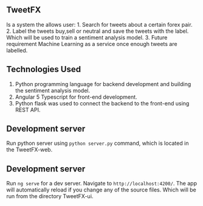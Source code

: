 ## TweetFX
Is a system the allows user:
    1. Search for tweets about a certain forex pair.
    2. Label the tweets buy,sell or neutral and save the tweets with the label. Which will be used to train a sentiment analysis model.
    3. Future requirement Machine Learning as a service once enough tweets are labelled.
    
## Technologies Used
1. Python programming language for backend development and building the sentiment analysis model.
2. Angular 5 Typescript for front-end development.
3. Python flask was used to connect the backend to the front-end using REST API.

## Development server

Run python server using `python server.py` command, which is located in the TweetFX-web.

## Development server

Run `ng serve` for a dev server. Navigate to `http://localhost:4200/`. The app will automatically reload if you change any of the source files. Which will be run from the directory TweetFX-ui.

